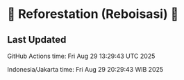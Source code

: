 
# 🌳 Reforestation (Reboisasi) 🌲

## Last Updated

GitHub Actions time: Fri Aug 29 13:29:43 UTC 2025

Indonesia/Jakarta time: Fri Aug 29 20:29:43 WIB 2025
